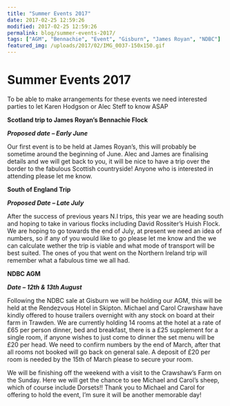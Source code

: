 ```yaml
---
title: "Summer Events 2017"
date: 2017-02-25 12:59:26
modified: 2017-02-25 12:59:26
permalink: blog/summer-events-2017/
tags: ["AGM", "Bennachie", "Event", "Gisburn", "James Royan", "NDBC"]
featured_img: /uploads/2017/02/IMG_0037-150x150.gif
---
```


# Summer Events 2017

To be able to make arrangements for these events we need interested parties to let Karen Hodgson or Alec Steff to know ASAP

**Scotland trip to James Royan’s Bennachie Flock**

***Proposed date – Early June***

Our first event is to be held at James Royan’s, this will probably be sometime around the beginning of June. Alec and James are finalising details and we will get back to you, it will be nice to have a trip over the border to the fabulous Scottish countryside! Anyone who is interested in attending please let me know.

**South of England Trip**

***Proposed Date – Late July***

After the success of previous years N.I trips, this year we are heading south and hoping to take in various flocks including David Rossiter’s Huish Flock. We are hoping to go towards the end of July, at present we need an idea of numbers, so if any of you would like to go please let me know and the we can calculate wether the trip is viable and what mode of transport will be best suited. The ones of you that went on the Northern Ireland trip will remember what a fabulous time we all had.

**NDBC AGM**

***Date – 12th &amp; 13th August***

Following the NDBC sale at Gisburn we will be holding our AGM, this will be held at the Rendezvous Hotel in Skipton. Michael and Carol Crawshaw have kindly offered to house trailers overnight with any stock on board at their farm in Trawden. We are currently holding 14 rooms at the hotel at a rate of £65 per person dinner, bed and breakfast, there is a £25 supplement for a single room, if anyone wishes to just come to dinner the set menu will be £20 per head. We need to confirm numbers by the end of March, after that all rooms not booked will go back on general sale. A deposit of £20 per room is needed by the 15th of March please to secure your room.

We will be finishing off the weekend with a visit to the Crawshaw’s Farm on the Sunday. Here we will get the chance to see Michael and Carol’s sheep, which of course include Dorsets!! Thank you to Michael and Carol for offering to hold the event, I’m sure it will be another memorable day!
